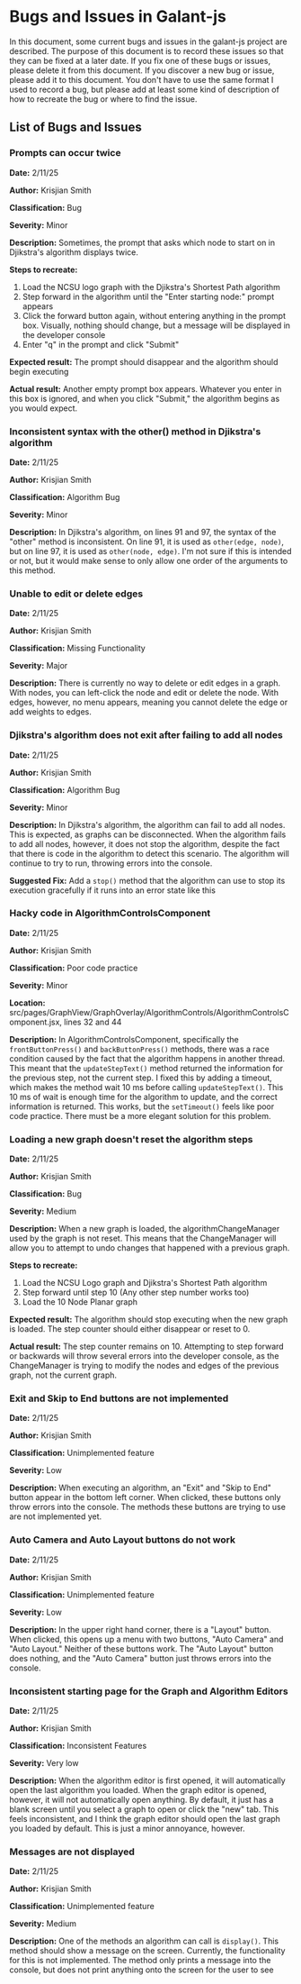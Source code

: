 # Bugs and Issues in Galant-js

In this document, some current bugs and issues in the galant-js
project are described. The purpose of this document is to record
these issues so that they can be fixed at a later date. If you fix
one of these bugs or issues, please delete it from this document. If
you discover a new bug or issue, please add it to this document. You
don't have to use the same format I used to record a bug, but please
add at least some kind of description of how to recreate the bug or
where to find the issue.

## List of Bugs and Issues

### Prompts can occur twice

**Date:** 2/11/25

**Author:** Krisjian Smith

**Classification:** Bug

**Severity:** Minor

**Description:** Sometimes, the prompt that asks which node to start on
in Djikstra's algorithm displays twice.

**Steps to recreate:**
1. Load the NCSU logo graph with the Djikstra's Shortest Path
algorithm
2. Step forward in the algorithm until the "Enter starting node:" prompt
appears
3. Click the forward button again, without entering anything in the
prompt box. Visually, nothing should change, but a message will be
displayed in the developer console
4. Enter "q" in the prompt and click "Submit"

**Expected result:** The prompt should disappear and the algorithm
should begin executing

**Actual result:** Another empty prompt box appears. Whatever you enter
in this box is ignored, and when you click "Submit," the algorithm begins
as you would expect.

### Inconsistent syntax with the other() method in Djikstra's algorithm

**Date:** 2/11/25

**Author:** Krisjian Smith

**Classification:** Algorithm Bug

**Severity:** Minor

**Description:** In Djikstra's algorithm, on lines 91 and 97, the syntax
of the "other" method is inconsistent. On line 91, it is used as
`other(edge, node)`, but on line 97, it is used as `other(node, edge)`.
I'm not sure if this is intended or not, but it would make sense to only
allow one order of the arguments to this method.

### Unable to edit or delete edges

**Date:** 2/11/25

**Author:** Krisjian Smith

**Classification:** Missing Functionality

**Severity:** Major

**Description:** There is currently no way to delete or edit edges in
a graph. With nodes, you can left-click the node and edit or delete the
node. With edges, however, no menu appears, meaning you cannot delete
the edge or add weights to edges.

### Djikstra's algorithm does not exit after failing to add all nodes

**Date:** 2/11/25

**Author:** Krisjian Smith

**Classification:** Algorithm Bug

**Severity:** Minor

**Description:** In Djikstra's algorithm, the algorithm can fail to add
all nodes. This is expected, as graphs can be disconnected. When the
algorithm fails to add all nodes, however, it does not stop the
algorithm, despite the fact that there is code in the algorithm to
detect this scenario. The algorithm will continue to try to run, throwing
errors into the console.

**Suggested Fix:** Add a `stop()` method that the algorithm can use to
stop its execution gracefully if it runs into an error state like this

### Hacky code in AlgorithmControlsComponent

**Date:** 2/11/25

**Author:** Krisjian Smith

**Classification:** Poor code practice

**Severity:** Minor

**Location:** src/pages/GraphView/GraphOverlay/AlgorithmControls/AlgorithmControlsComponent.jsx, lines 32 and 44

**Description:** In AlgorithmControlsComponent, specifically the 
`frontButtonPress()` and `backButtonPress()` methods, there was a
race condition caused by the fact that the algorithm happens in
another thread. This meant that the `updateStepText()` method returned
the information for the previous step, not the current step. I fixed
this by adding a timeout, which makes the method wait 10 ms before
calling `updateStepText()`. This 10 ms of wait is enough time for the
algorithm to update, and the correct information is returned. This works,
but the `setTimeout()` feels like poor code practice. There must be
a more elegant solution for this problem.

### Loading a new graph doesn't reset the algorithm steps

**Date:** 2/11/25

**Author:** Krisjian Smith

**Classification:** Bug

**Severity:** Medium

**Description:** When a new graph is loaded, the algorithmChangeManager
used by the graph is not reset. This means that the ChangeManager will
allow you to attempt to undo changes that happened with a previous
graph.

**Steps to recreate:**
1. Load the NCSU Logo graph and Djikstra's Shortest Path algorithm
2. Step forward until step 10 (Any other step number works too)
3. Load the 10 Node Planar graph

**Expected result:** The algorithm should stop executing when the new
graph is loaded. The step counter should either disappear or reset to 0.

**Actual result:** The step counter remains on 10. Attempting to step
forward or backwards will throw several errors into the developer 
console, as the ChangeManager is trying to modify the nodes and edges
of the previous graph, not the current graph.

### Exit and Skip to End buttons are not implemented

**Date:** 2/11/25

**Author:** Krisjian Smith

**Classification:** Unimplemented feature

**Severity:** Low

**Description:** When executing an algorithm, an "Exit" and "Skip to End"
button appear in the bottom left corner. When clicked, these buttons
only throw errors into the console. The methods these buttons are
trying to use are not implemented yet.

### Auto Camera and Auto Layout buttons do not work

**Date:** 2/11/25

**Author:** Krisjian Smith

**Classification:** Unimplemented feature

**Severity:** Low

**Description:** In the upper right hand corner, there is a "Layout"
button. When clicked, this opens up a menu with two buttons, "Auto
Camera" and "Auto Layout." Neither of these buttons work. The "Auto
Layout" button does nothing, and the "Auto Camera" button just throws
errors into the console.

### Inconsistent starting page for the Graph and Algorithm Editors

**Date:** 2/11/25

**Author:** Krisjian Smith

**Classification:** Inconsistent Features

**Severity:** Very low

**Description:** When the algorithm editor is first opened, it will
automatically open the last algorithm you loaded. When the graph editor
is opened, however, it will not automatically open anything. By default,
it just has a blank screen until you select a graph to open or click
the "new" tab. This feels inconsistent, and I think the graph editor
should open the last graph you loaded by default. This is just a minor
annoyance, however.

### Messages are not displayed

**Date:** 2/11/25

**Author:** Krisjian Smith

**Classification:** Unimplemented feature

**Severity:** Medium

**Description:** One of the methods an algorithm can call is
`display()`. This method should show a message on the screen. Currently,
the functionality for this is not implemented. The method only prints a
message into the console, but does not print anything onto the screen
for the user to see

